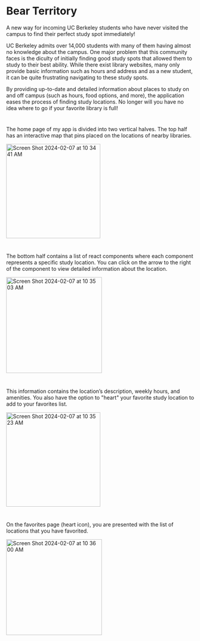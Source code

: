 # Bear Territory

A new way for incoming UC Berkeley students who have never visited the campus to find their perfect study spot immediately!

UC Berkeley admits over 14,000 students with many of them having almost no knowledge about the campus. One major problem that this community faces is the diculty of initially finding good study spots that allowed them to study to their best ability. While there exist library websites, many only provide basic information such as hours and address and as a new student, it can be quite frustrating navigating to these study spots.

By providing up-to-date and detailed information about places to study on and off campus (such as hours, food options, and more), the application eases the process of finding study locations. No longer will you have no idea where to go if your favorite library is full!
#
The home page of my app is divided into two vertical halves. The top half has an interactive map that pins placed on the locations of nearby libraries.

<img width="252" alt="Screen Shot 2024-02-07 at 10 34 41 AM" src="https://github.com/ariam05/bear-territory/assets/124225316/fad86472-1bd0-496c-a888-40999aba9dbc">


#
The bottom half contains a list of react components where each component represents a specific study location. You can click on the arrow to the right of the component to view detailed information about the location.

<img width="256" alt="Screen Shot 2024-02-07 at 10 35 03 AM" src="https://github.com/ariam05/bear-territory/assets/124225316/486a12db-11e1-4571-ba0e-6021a0dbb2ec">

#
This information contains the location’s description, weekly hours, and amenities. You also have the option to "heart" your favorite study location to add to your favorites list. 

<img width="252" alt="Screen Shot 2024-02-07 at 10 35 23 AM" src="https://github.com/ariam05/bear-territory/assets/124225316/2063b14b-b95a-41ea-96d9-2e57c49fd4f9">

#
On the favorites page (heart icon), you are presented with the list of locations that you have favorited.

<img width="256" alt="Screen Shot 2024-02-07 at 10 36 00 AM" src="https://github.com/ariam05/bear-territory/assets/124225316/f465c210-b13c-4aa3-9fec-54d583986e0e">


